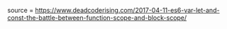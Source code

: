 <script>
In the pre-ES6 era, there was only one way of declaring variables in JavaScript — being the usage of var.

var has always had this special aura of misconception — this probably because of how the behaviour of variables declared with var distinguishes from most other programming languages. With that said, the whole thing has a pretty natural explanation — the scope.

The thing is, var is function scoped. This type of scope acts a bit different from the more heavily used block scope.

Let’s look at what this means.

var — function scope
As mentioned, a variable being declared using var will be function scoped, meaning it will exist within the scope of the function it’s declared inside of.
function myFunc() {  
  var name = 'Luke'
  console.log(name); // 'Luke'
}

myFunc();

console.log(name); // name is not defined  
As you can see, the variable declared with var inside the function, is not reachable from outside the function.

With that said, other types of blocks — like if-statements, loops etc — will not be considered as a scope.

if(true) {  
  var name = 'Luke'
}

console.log(name); // 'Luke'  
Using var, the variable name is available outside the if-statement it was declared inside of. This is because they're in the same scope.

However, with the introduction of ES6, two new ways of declaring variables were introduced.

let and const — the introduction of block scope
In ES6, let and const were introduced as alternative ways of declaring variables — both being blocked scoped.

This will probably resonate way better with you if you’re used to any other language than JavaScript.

In block scope, any block will be a scope. This will give a more consistent behaviour.

This means that a function still is a valid scope just like with var.

function myFunc() {  
  let name = 'Luke'
  console.log(name); // 'Luke'
}

myFunc();

console.log(name); // name is not defined  
But in this case also other type of blocks qualifies as a scope — like if-statements.

if(true) {  
  let name = 'Luke'
}

console.log(name); // name is not defined  
When function scope gets confusing
Now that we got the difference between function scope and block scope covered — let’s see why this quickly can get confusing.

Having a local variable inside a scope with the same name as a variable in the outer scope is perfectly fine.

var name = 'Luke';

const func = () => {  
  var name = 'Phil';
  console.log(name); // 'Phil'
}

func();

console.log(name); // 'Luke'  
As expected, name in the outer scope keeps the initial declaration value ‘Luke’ even after func — containing an equally named local variable — has been executed.

The problem however is that since function scope only covers functions and not other types of blocks, we would get a quite different behavior with other blocks.

var name = 'Luke';

if (true) {  
  var name = 'Phil';
  console.log(name); // 'Phil'
}

console.log(name); // 'Phil'  
In this scenario ‘Phil’ will be printed in both places. This is because both variables are in the same scope, resulting in ‘Phil’ overriding the first variable declaration.

As you can imagine, with increasing complexity, this could quickly become a real headach.

Bringing consistency with blocked scope
If we look at let — which is block scoped — this would stay consistent for all blocks.

let name = 'Luke';

const func = () => {  
  let name = 'Phil';
  console.log(name); // 'Phil'
}

func();

console.log(name); // 'Luke'  
let name = 'Luke';

if (true) {  
  let name = 'Phil';
  console.log(name); // 'Phil'
}

console.log(name); // 'Luke'  
What about loops?
Let's take a look at another example to really understand the different behaviours.

Say we want to make a loop that pushes lazy functions to an array. Each of these function will print the current index.

Let's start by looking at what would happen if we used var.

var printsToBeExecuted = [];

for (var i = 0; i < 3; i++) {  
  printsToBeExecuted.push(() => console.log(i));
}

printsToBeExecuted.forEach(f => f());  
// Output: 3, 3, 3
Again, if you're used to block scope, this would feel a bit odd. You would expect 0, 1, 2 right?

The explanation is simply that a loop is not a scope when using var. So instead of creating a local variable i for each increment, it'll end up printing the final value for the variable for all the functions.

One solution that would work would be to wrap the function within another function, then execute it directly. This way we would get a proper scope for each element.

var printsToBeExecuted = [];

for (var i = 0; i < 3; i++) {  
  printsToBeExecuted.push(
    ((ii) => () => console.log(ii))(i));
}

printsToBeExecuted.forEach(f => f());  
// Output: 0, 1, 2
Great, we got the output we expected, but it was a bit verbose right?

If we now look at a solution using the block scoped let for the iteration variable, we would get the simplicity of the first example as well as the expected result.

var printsToBeExecuted = [];

for (let i = 0; i < 3; i++) {  
  printsToBeExecuted.push(() => console.log(i));
}

printsToBeExecuted.forEach(f => f());  
// Output: 0, 1, 2

</script>

source = https://www.deadcoderising.com/2017-04-11-es6-var-let-and-const-the-battle-between-function-scope-and-block-scope/
